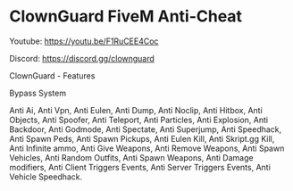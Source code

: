 # ClownGuard FiveM Anti-Cheat

Youtube: https://youtu.be/F1RuCEE4Coc

Discord: https://discord.gg/clownguard


ClownGuard - Features

Bypass System

Anti Ai,
Anti Vpn,
Anti Eulen,
Anti Dump,
Anti Noclip,
Anti Hitbox,
Anti Objects,
Anti Spoofer,
Anti Teleport,
Anti Particles,
Anti Explosion,
Anti Backdoor,
Anti Godmode,
Anti Spectate,
Anti Superjump,
Anti Speedhack,
Anti Spawn Peds,
Anti Spawn Pickups,
Anti Eulen Kill,
Anti Skript.gg Kill,
Anti Infinite ammo,
Anti Give Weapons,
Anti Remove Weapons,
Anti Spawn Vehicles,
Anti Random Outfits,
Anti Spawn Weapons,
Anti Damage modifiers,
Anti Client Triggers Events,
Anti Server Triggers Events,
Anti Vehicle Speedhack.
